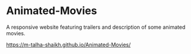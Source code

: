 # Animated-Movies
A responsive website featuring trailers and description of some animated movies.

https://m-talha-shaikh.github.io/Animated-Movies/
